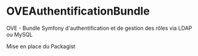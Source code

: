 OVEAuthentificationBundle
=========================

OVE - Bundle Symfony d'authentification et de gestion des rôles via LDAP ou MySQL

Mise en place du Packagist
